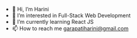 - 👋 Hi, I’m Harini
- 👀 I’m interested in Full-Stack Web Development
- 🌱 I’m currently learning React JS
- 📫 How to reach me garapatiharini@gmail.com

<!---
hariniii98/hariniii98 is a ✨ special ✨ repository because its `README.md` (this file) appears on your GitHub profile.
You can click the Preview link to take a look at your changes.
--->
